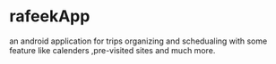 # rafeekApp
an android application for trips organizing and schedualing with some feature like calenders ,pre-visited sites and much more.
